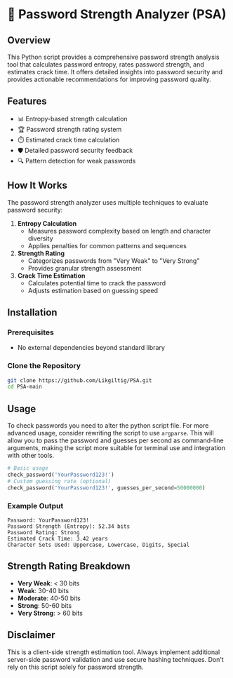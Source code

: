 
# 🔐 Password Strength Analyzer (PSA)

## Overview
This Python script provides a comprehensive password strength analysis tool that calculates password entropy, rates password strength, and estimates crack time. It offers detailed insights into password security and provides actionable recommendations for improving password quality.

## Features
-   📊 Entropy-based strength calculation
-   🏆 Password strength rating system
-   ⏱️ Estimated crack time calculation
-   🛡️ Detailed password security feedback
-   🔍 Pattern detection for weak passwords

## How It Works

The password strength analyzer uses multiple techniques to evaluate password security:

1.  **Entropy Calculation**    
    -   Measures password complexity based on length and character diversity
    -   Applies penalties for common patterns and sequences
2.  **Strength Rating**    
    -   Categorizes passwords from "Very Weak" to "Very Strong"
    -   Provides granular strength assessment
3.  **Crack Time Estimation**    
    -   Calculates potential time to crack the password
    -   Adjusts estimation based on guessing speed

## Installation

### Prerequisites
-   No external dependencies beyond standard library

### Clone the Repository
```bash
git clone https://github.com/Likgiltig/PSA.git
cd PSA-main
```

## Usage
To check passwords you need to alter the python script file. For more advanced usage, consider rewriting the script to use `argparse`. This will allow you to pass the password and guesses per second as command-line arguments, making the script more suitable for terminal use and integration with other tools.
```python
# Basic usage
check_password('YourPassword123!')
# Custom guessing rate (optional)
check_password('YourPassword123!', guesses_per_second=50000000)
```

### Example Output
```
Password: YourPassword123!
Password Strength (Entropy): 52.34 bits
Password Rating: Strong
Estimated Crack Time: 3.42 years
Character Sets Used: Uppercase, Lowercase, Digits, Special
```

## Strength Rating Breakdown
-   **Very Weak**: < 30 bits
-   **Weak**: 30-40 bits
-   **Moderate**: 40-50 bits
-   **Strong**: 50-60 bits
-   **Very Strong**: > 60 bits


## Disclaimer
This is a client-side strength estimation tool. Always implement additional server-side password validation and use secure hashing techniques. Don't rely on this script solely for password strength.

